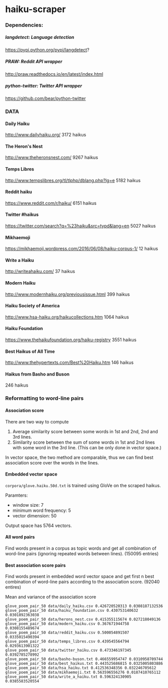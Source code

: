 # haiku-scraper

### Dependencies:

##### langdetect: Language detection
https://pypi.python.org/pypi/langdetect?

##### PRAW: Reddit API wrapper
http://praw.readthedocs.io/en/latest/index.html

##### python-twitter: Twitter API wrapper
https://github.com/bear/python-twitter

### DATA

#### Daily Haiku
http://www.dailyhaiku.org/
3172 haikus

#### The Heron's Nest
http://www.theheronsnest.com/
9267 haikus

#### Temps Libres
http://www.tempslibres.org/tl/tlphp/dblang.php?lg=e
5182 haikus

#### Reddit haiku
https://www.reddit.com/r/haiku/
6151 haikus

#### Twitter \#haikus
https://twitter.com/search?q=%23haiku&src=typd&lang=en
5027 haikus

#### Mikhaemoji
https://mikhaemoji.wordpress.com/2016/06/08/haiku-corpus-1/
12 haikus

#### Write a Haiku
http://writeahaiku.com/
37 haikus

#### Modern Haiku
http://www.modernhaiku.org/previousissue.html
399 haikus

#### Haiku Society of America
http://www.hsa-haiku.org/haikucollections.htm
1064 haikus

#### Haiku Foundation
https://www.thehaikufoundation.org/haiku-registry
3551 haikus

#### Best Haikus of All Time
http://www.thehypertexts.com/Best%20Haiku.htm
146 haikus

#### Haikus from Basho and Buson
246 haikus

### Reformatting to word-line pairs

#### Association score
There are two way to compute

1. Average similarity score between some words in 1st and 2nd, 2nd and 3rd lines.
2. Similarity score between the sum of some words in 1st and 2nd lines with some word in the 3rd line. (This can be only done in vector space.)

In vector space, the two method are comparable, thus we can find best association score over the words in the lines.

#### Embedded vector space
`corpora/glove.haiku.50d.txt` is trained using GloVe on the scraped haikus.

Paramters:
- window size: 7
- minimum word frequency: 5
- vector dimension: 50

Output space has 5764 vectors.

#### All word pairs
Find words present in a corpus as topic words and get all combination of word-line pairs (ignoring repeated words between lines). (150095 entries)

#### Best association score pairs
Find words present in embedded word vector space and get first n best combination of word-line pairs according to the association score. (92040 entires)

Mean and variance of the association score
```
glove_poem_pair_50 data/daily_haiku.csv 0.426720520313 0.0308187132536
glove_poem_pair_50 data/haiku_foundation.csv 0.430753140632 0.0301892363038
glove_poem_pair_50 data/herons_nest.csv 0.415355115674 0.027218049136
glove_poem_pair_50 data/modern_haiku.csv 0.367671944758 0.0308155489674
glove_poem_pair_50 data/reddit_haiku.csv 0.500054891507 0.0335015490394
glove_poem_pair_50 data/temps_libres.csv 0.439545564794 0.0293613901322
glove_poem_pair_50 data/twitter_haiku.csv 0.473346197345 0.0392785278992
glove_poem_pair_50 data/basho-buson.txt 0.466559954747 0.0310958709744
glove_poem_pair_50 data/best_haikus.txt 0.443525686815 0.0325005803886
glove_poem_pair_50 data/hsa_haiku.txt 0.412536348356 0.032246705612
glove_poem_pair_50 data/mikhaemoji.txt 0.563596556276 0.0187410765112
glove_poem_pair_50 data/write_a_haiku.txt 0.596324130905 0.0385583520554

```
